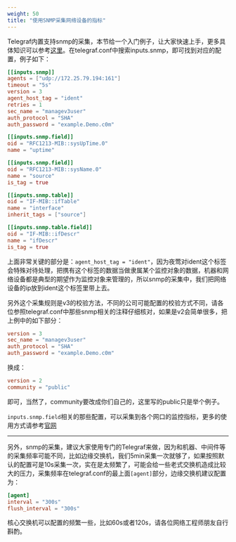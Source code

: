 ```yaml
---
weight: 50
title: "使用SNMP采集网络设备的指标"
---
```


Telegraf内置支持snmp的采集，本节给一个入门例子，让大家快速上手，更多具体知识可以参考[这里](https://github.com/influxdata/telegraf/tree/master/plugins/inputs/snmp)。在telegraf.conf中搜索inputs.snmp，即可找到对应的配置，例子如下：


```toml
[[inputs.snmp]]
agents = ["udp://172.25.79.194:161"]
timeout = "5s"
version = 3
agent_host_tag = "ident"
retries = 1
sec_name = "managev3user"
auth_protocol = "SHA"
auth_password = "example.Demo.c0m"

[[inputs.snmp.field]]
oid = "RFC1213-MIB::sysUpTime.0"
name = "uptime"

[[inputs.snmp.field]]
oid = "RFC1213-MIB::sysName.0"
name = "source"
is_tag = true

[[inputs.snmp.table]]
oid = "IF-MIB::ifTable"
name = "interface"
inherit_tags = ["source"]

[[inputs.snmp.table.field]]
oid = "IF-MIB::ifDescr"
name = "ifDescr"
is_tag = true
```

上面非常关键的部分是：`agent_host_tag = "ident"`，因为夜莺对ident这个标签会特殊对待处理，把携有这个标签的数据当做隶属某个监控对象的数据，机器和网络设备都是典型的期望作为监控对象来管理的，所以snmp的采集中，我们把网络设备的ip放到ident这个标签里带上去。

另外这个采集规则是v3的校验方法，不同的公司可能配置的校验方式不同，请各位参照telegraf.conf中那些snmp相关的注释仔细核对，如果是v2会简单很多，把上例中的如下部分：

```toml
version = 3
sec_name = "managev3user"
auth_protocol = "SHA"
auth_password = "example.Demo.c0m"
```

换成：

```toml
version = 2
community = "public"
```

即可，当然了，community要改成你们自己的，这里写的public只是举个例子。

`inputs.snmp.field`相关的那些配置，可以采集到各个网口的监控指标，更多的使用方式请参考[官网](https://github.com/influxdata/telegraf/tree/master/plugins/inputs/snmp)

---

另外，snmp的采集，建议大家使用专门的Telegraf来做，因为和机器、中间件等的采集频率可能不同，比如边缘交换机，我们5min采集一次就够了，如果按照默认的配置可是10s采集一次，实在是太频繁了，可能会给一些老式交换机造成比较大的压力，采集频率在telegraf.conf的最上面`[agent]`部分，边缘交换机建议配置为：

```toml
[agent]
interval = "300s"
flush_interval = "300s"
```

核心交换机可以配置的频繁一些，比如60s或者120s，请各位网络工程师朋友自行斟酌。

